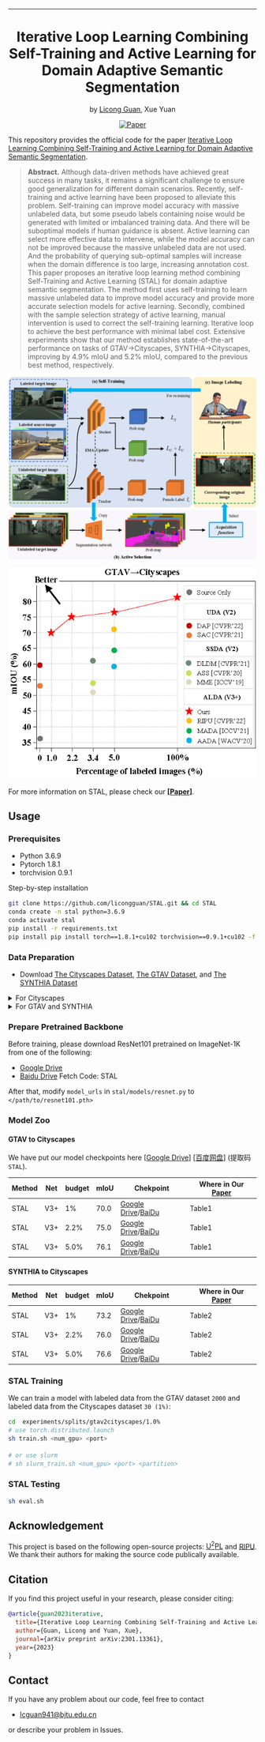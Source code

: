  ---

<div align="center"> 

# Iterative Loop Learning Combining Self-Training and Active Learning for Domain Adaptive Semantic Segmentation
by [Licong Guan](https://licongguan.github.io/), Xue Yuan

[![Paper](http://img.shields.io/badge/paper-arxiv.2301.13361-B31B1B.svg)](https://arxiv.org/abs/2301.13361)

</div>

This repository provides the official code for the paper [Iterative Loop Learning Combining Self-Training and Active Learning for Domain Adaptive Semantic Segmentation](https://arxiv.org/abs/2301.13361).


> **Abstract.** 
> Although data-driven methods have achieved great success in many tasks, it remains a significant challenge to ensure good generalization for different domain scenarios.
>Recently, self-training and active learning have been proposed to alleviate this problem. Self-training can improve model accuracy with massive unlabeled data, but some pseudo labels containing noise would be generated with limited or imbalanced training data. 
>And there will be suboptimal models if human guidance is absent. Active learning can select more effective data to intervene, while the model accuracy can not be improved because the massive unlabeled data are not used. 
>And the probability of querying sub-optimal samples will increase when the domain difference is too large, increasing annotation cost. 
>This paper proposes an iterative loop learning method combining Self-Training and Active Learning (STAL) for domain adaptive semantic segmentation. 
>The method first uses self-training to learn massive unlabeled data to improve model accuracy and provide more accurate selection models for active learning. 
>Secondly, combined with the sample selection strategy of active learning, manual intervention is used to correct the self-training learning. 
>Iterative loop to achieve the best performance with minimal label cost. 
>Extensive experiments show that our method establishes state-of-the-art performance on tasks of GTAV→Cityscapes, SYNTHIA→Cityscapes, improving by 4.9% mIoU and 5.2% mIoU, compared to the previous best method, respectively. 

![image](./img/pipeline.png)

![image](./img/Performance_comparison.png)

For more information on STAL, please check our **[[Paper](https://arxiv.org/pdf/2301.13361.pdf)]**.

## Usage

### Prerequisites
- Python 3.6.9
- Pytorch 1.8.1
- torchvision 0.9.1

Step-by-step installation

```bash
git clone https://github.com/licongguan/STAL.git && cd STAL
conda create -n stal python=3.6.9
conda activate stal
pip install -r requirements.txt
pip install pip install torch==1.8.1+cu102 torchvision==0.9.1+cu102 -f https://download.pytorch.org/whl/torch_stable.html
```

### Data Preparation

- Download [The Cityscapes Dataset](https://www.cityscapes-dataset.com/), [The GTAV Dataset](https://download.visinf.tu-darmstadt.de/data/from_games/), and [The SYNTHIA Dataset](https://synthia-dataset.net/)

<details>
  <summary>For Cityscapes</summary>

Unzip the files to folder ```data``` and make the dictionary structures as follows:

```angular2html
data/dataset
├── gtFine
│   ├── test
│   ├── train
│   └── val
└── leftImg8bit
    ├── test
    ├── train
    └── val
```

</details>


<details>
  <summary>For GTAV and SYNTHIA</summary>

Unzip the files to folder ```data``` and rename the image/label  files for GTAV/SYNTHIA Datasets by running


```bash
python datasets/rename_gta5.py
```

next, move data to follow folder:

```
data/dataset
├── gtFine
│   ├── train
│           ├── gta5
│           ├── synthia
└── leftImg8bit
│   ├── train
                ├── gta5
                ├── synthia
```

</details>

### Prepare Pretrained Backbone

Before training, please download ResNet101 pretrained on ImageNet-1K from one of the following:
  - [Google Drive](https://drive.google.com/file/d/1fkOA3WSM4FjqBw3EtQIaI5FgEtPMAky9/view?usp=share_link)
  - [Baidu Drive](https://pan.baidu.com/s/1JvVAkMW0J8NaWjeGt-ImZQ) Fetch Code: STAL

After that, modify ```model_urls``` in ```stal/models/resnet.py``` to ```</path/to/resnet101.pth>```


###  Model Zoo
#### GTAV to Cityscapes

We have put our model checkpoints here [[Google Drive](https://drive.google.com/drive/folders/1M674BpVWY7laWAdDkoHvVRh-36-zO1nM?usp=share_link)] [[百度网盘](https://pan.baidu.com/s/1s6KA33yA1Z3qgc9o1XffAQ)] (提取码`STAL`).

| Method                      | Net | budget | mIoU | Chekpoint | Where in Our [Paper](https://arxiv.org/abs/2301.13361) |
| --------------------------- | --------- | --------- | --------- | --------- | ----------- |
| STAL                     | V3+     | 1%     | 70.0     | [Google Drive](https://drive.google.com/file/d/12GJptsIQbbtNqZS8sryI_BI0ToGz84Qc/view?usp=share_link)/[BaiDu](https://pan.baidu.com/s/1dhW8gk4G3AYOuLab2x8kRg)     | Table1     |
| STAL                     | V3+     | 2.2%  | 75.0     | [Google Drive](https://drive.google.com/file/d/1E_HxxlJseg2F_aaJG4yeb3mXgI8qQRrN/view?usp=share_link)/[BaiDu](https://pan.baidu.com/s/1b7G5k064EYoA3HaMdxKnAQ)     | Table1     |
| STAL                     | V3+     | 5.0%  | 76.1     | [Google Drive](https://drive.google.com/file/d/19Aooa71riTeYA70-ZwSjqY8DUeb2GKnl/view?usp=share_link)/[BaiDu](https://pan.baidu.com/s/15HCyAbIsP6Rhpw_mhON71Q)     | Table1     |


#### SYNTHIA to Cityscapes

| Method                      | Net | budget | mIoU | Chekpoint | Where in Our [Paper](https://arxiv.org/abs/2301.13361) |
| --------------------------- | --------- | --------- | --------- | --------- | ----------- |
| STAL                     | V3+     | 1%     | 73.2     | [Google Drive](https://drive.google.com/file/d/1JGQr-yt4R8jOPLNipQ-zDV2Rvi7uvnEq/view?usp=share_link)/[BaiDu](https://pan.baidu.com/s/1v7LrMxvAY9yt2YXMosu6Nw)     | Table2     |
| STAL                     | V3+     | 2.2%  | 76.0     | [Google Drive](https://drive.google.com/file/d/1XGOhS8wy_gw3fcZUKzfSc-TJNAzUgslq/view?usp=share_link)/[BaiDu](https://pan.baidu.com/s/1Xe07TxGuE4qR7Rh8kioKlg)     | Table2     |
| STAL                     | V3+     | 5.0%  | 76.6     | [Google Drive](https://drive.google.com/file/d/1bLYuFnOAnmsv-_fbMIKymFhhS4kO27Dp/view?usp=share_link)/[BaiDu](https://pan.baidu.com/s/17oTkh1srH7hb1xv8fy3tDQ)     | Table2     |


### STAL Training

We can train a model with labeled data from the GTAV dataset ```2000``` and labeled data from the Cityscapes dataset ```30 (1%)```:

```bash
cd  experiments/splits/gtav2cityscapes/1.0%
# use torch.distributed.launch
sh train.sh <num_gpu> <port>

# or use slurm
# sh slurm_train.sh <num_gpu> <port> <partition>
```

### STAL Testing

```bash
sh eval.sh
```



## Acknowledgement

This project is based on the following open-source projects: [U<sup>2</sup>PL](https://github.com/Haochen-Wang409/U2PL) and [RIPU](https://github.com/BIT-DA/RIPU). We thank their authors for making the source code publically available.


## Citation

If you find this project useful in your research, please consider citing:

```bibtex
@article{guan2023iterative,
  title={Iterative Loop Learning Combining Self-Training and Active Learning for Domain Adaptive Semantic Segmentation},
  author={Guan, Licong and Yuan, Xue},
  journal={arXiv preprint arXiv:2301.13361},
  year={2023}
}
```

## Contact

If you have any problem about our code, feel free to contact

- [lcguan941@bjtu.edu.cn](lcguan941@bjtu.edu.cn)

or describe your problem in Issues.

